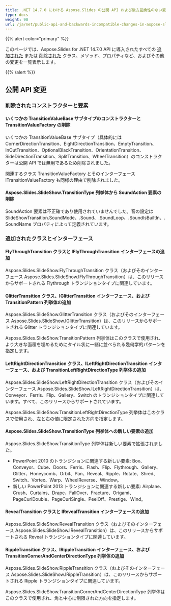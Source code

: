 ```yaml
---
title: .NET 14.7.0 における Aspose.Slides の公開 API および後方互換性のない変更
type: docs
weight: 90
url: /ja/net/public-api-and-backwards-incompatible-changes-in-aspose-slides-for-net-14-7-0/
---
```


{{% alert color="primary" %}} 

このページでは、Aspose.Slides for .NET 14.7.0 API に導入されたすべての [追加された](/slides/ja/net/public-api-and-backwards-incompatible-changes-in-aspose-slides-for-net-14-7-0/) または [削除された](/slides/ja/net/public-api-and-backwards-incompatible-changes-in-aspose-slides-for-net-14-7-0/) クラス、メソッド、プロパティなど、およびその他の変更を一覧表示します。

{{% /alert %}} 
## **公開 API 変更**
### **削除されたコンストラクターと要素**
#### **いくつかの TransitionValueBase サブタイプのコンストラクターと TransitionValueFactory の削除**
いくつかの TransitionValueBase サブタイプ（具体的には CornerDirectionTransition、EightDirectionTransition、EmptyTransition、InOutTransition、OptionalBlackTransition、OrientationTransition、SideDirectionTransition、SplitTransition、WheelTransition）のコンストラクターは公開 API では無用であるため削除されました。

関連するクラス TransitionValueFactory とそのインターフェース ITransitionValueFactory も同様の理由で削除されました。
#### **Aspose.Slides.SlideShow.TransitionType 列挙体から SoundAction 要素の削除**
SoundAction 要素は不正確であり使用されていませんでした。音の設定は SlideShowTransition.SoundMode、.Sound、.SoundLoop、.SoundIsBuiltIn、.SoundName プロパティによって定義されています。
### **追加されたクラスとインターフェース**
#### **FlyThroughTransition クラスと IFlyThroughTransition インターフェースの追加**
Aspose.Slides.SlideShow.FlyThroughTransition クラス（およびそのインターフェース Aspose.Slides.SlideShow.IFlyThroughTransition）は、このリリースからサポートされる Flythrough トランジションタイプに関連しています。
#### **GlitterTransition クラス、IGlitterTransition インターフェース、および TransitionPattern 列挙体の追加**
Aspose.Slides.SlideShow.GlitterTransition クラス（およびそのインターフェース Aspose.Slides.SlideShow.IGlitterTransition）は、このリリースからサポートされる Glitter トランジションタイプに関連しています。

Aspose.Slides.SlideShow.TransitionPattern 列挙体はこのクラスで使用され、より大きな面積を埋めるためにタイル状に一緒に並べられる幾何学的パターンを指定します。
#### **LeftRightDirectionTransition クラス、ILeftRightDirectionTransition インターフェース、および TransitionLeftRightDirectionType 列挙体の追加**
Aspose.Slides.SlideShow.LeftRightDirectionTransition クラス（およびそのインターフェース Aspose.Slides.SlideShow.ILeftRightDirectionTransition）は、Conveyor、Ferris、Flip、Gallery、Switch のトランジションタイプに関連しています。すべて、このリリースからサポートされています。

Aspose.Slides.SlideShow.TransitionLeftRightDirectionType 列挙体はこのクラスで使用され、左と右の値に限定された方向を指定します。
#### **Aspose.Slides.SlideShow.TransitionType 列挙体への新しい要素の追加**
Aspose.Slides.SlideShow.TransitionType 列挙体は新しい要素で拡張されました。

- PowerPoint 2010 のトランジションに関連する新しい要素: Box、Conveyor、Cube、Doors、Ferris、Flash、Flip、Flythrough、Gallery、Glitter、Honeycomb、Orbit、Pan、Reveal、Ripple、Rotate、Shred、Switch、Vortex、Warp、WheelReverse、Window。
- 新しい PowerPoint 2013 トランジションに関連する新しい要素: Airplane、Crush、Curtains、Drape、FallOver、Fracture、Origami、PageCurlDouble、PageCurlSingle、PeelOff、Prestige、Wind。
#### **RevealTransition クラスと IRevealTransition インターフェースの追加**
Aspose.Slides.SlideShow.RevealTransition クラス（およびそのインターフェース Aspose.Slides.SlideShow.IRevealTransition）は、このリリースからサポートされる Reveal トランジションタイプに関連しています。
#### **RippleTransition クラス、IRippleTransition インターフェース、および TransitionCornerAndCenterDirectionType 列挙体の追加**
Aspose.Slides.SlideShow.RippleTransition クラス（およびそのインターフェース Aspose.Slides.SlideShow.IRippleTransition）は、このリリースからサポートされる Ripple トランジションタイプに関連しています。

Aspose.Slides.SlideShow.TransitionCornerAndCenterDirectionType 列挙体はこのクラスで使用され、角と中心に制限された方向を指定します。